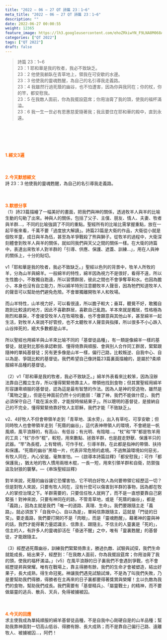 ```yaml
---
title: "2022 – 06 – 27 QT 詩篇 23：1~6"
meta_title: "2022 – 06 – 27 QT 詩篇 23：1~6"
description: ""
date: 2022-06-27 00:00:55
weight: 12365
feature_image: https://lh3.googleusercontent.com/ehoZRkiwYN_F9LNA8M068AYxt73EavCZno-PD1cJRuf5BbSkQVUWr3gNEbt5kSs28Pb_Elg17kSrtf9ybWvojWoMV6I4tPM3vGRGDq6GkKkPdL2Gut4QAIw4-uykKUAtNiKgQKntvsU=w800
categories: ["QT 2022"]
tags: ["QT 2022"]
draft: false
---
```


<blockquote>詩篇 23：1~6<br />
23：1 耶和華是我的牧者，我必不致缺乏。<br />
23：2 他使我躺臥在青草地上，領我在可安歇的水邊。<br />
23：3 他使我的靈魂甦醒，為自己的名引導我走義路。<br />
23：4 我雖然行過死蔭的幽谷，也不怕遭害，因為你與我同在；你的杖，你的竿，都安慰我。<br />
23：5 在我敵人面前，你為我擺設筵席；你用油膏了我的頭，使我的福杯滿溢。<br />
23：6 我一生一世必有恩惠慈愛隨著我；我且要住在耶和華的殿中，直到永遠。</blockquote><br />
&nbsp;<br />
<br />
&nbsp;<br />
<br />
<span style="color: #ff6600;"><strong>1.經文3遍</strong></span><br />
<br />
&nbsp;<br />
<br />
<span style="color: #ff6600;"><strong>2.今天默想經文</strong></span><br />
詩 23：3 他使我的靈魂甦醒，為自己的名引導我走義路。<br />
<br />
&nbsp;<br />
<br />
<strong><span style="color: #ff6600;">3.默想分享<br />
</span></strong>（1）詩23篇描繪了一幅美好的畫面，把我們與神的關係，透過牧羊人與羊的比喻生動的勾勒了出來。神與人的關係，包括了父子、主僕、朋友、情人、夫妻、牧者與羊群…，不同的比喻強調了不同的重點。聖經所有的比喻比需掌握重點，放在一起平衡來看，千萬不要「過度放大解讀」。詩篇23篇是大衛的作品，大衛從小就是個牧羊童，成日與羊為伍，甚至為羊爭戰殺了熊與獅子。從牧羊的過程中，大衛深刻體會到牧羊人與羊的關係，就如同我們與天父之間的關係一樣。在大衛的詩篇中，表達出來牧羊人對羊群的「引導、供應、保護、遮蓋、訓練…」，用在人與神的關係上，十分的貼切。<br />
<br />
v1「耶和華是我的牧者，我必不致缺乏。」聖經以色列的背景中，牧羊人所牧的羊，分為山羊與綿羊。一般綿羊的特性，綿羊因為視力不是很好，看得不遠，所以生性膽小，不敢獨自跑遠，所以習慣群居，彼此之間也不會爭奪草和水。也因為膽小，本身也沒有自立能力，所以綿羊特別注意聽牧羊人聲音，因為牠們知道牧羊人的聲音可以幫助他們避免危險。不會單獨離開牧羊人和牧場。<br />
<br />
而山羊特性，山羊視力好，可以看很遠，所以膽子較大；垂耳，聽覺不好，敢獨自跑到比較遠的地方，因此不喜歡群居，喜歡自己亂跑。羊本來就是獨居，性格極為剛烈和暴戾，不會接受牧羊人在牧場牧養，也不會願意與其他山羊，甚至綿羊一起生活，對牧羊人來說不好管控，也不太聽牧羊人聲音與指揮，所以很多不小心跌入山谷摔死的，絕大多數都是山羊。<br />
<br />
所以聖經也用綿羊與山羊來比喻不同的「基督徒品種」，有一類是像綿羊一樣的基督徒，就是對比那些承認軟弱、懂得倚靠與順服、會與別人合作同工群居，緊緊跟隨神的單純基督徒；另有更多像是山羊一樣，偏行己路，比較叛逆、自我中心、自以為是、爭競比較的基督徒。我們希望自己像詩篇23篇裏面描繪的，是屬於?柔順服綿羊品種的基督徒。<br />
<br />
（2）v1「耶和華是我的牧者，我必不致缺乏。」綿羊外表看來比較笨，因為沒辦法靠自己獨立生存，所以懂得緊緊倚靠主人，帶領他找到食物；但其實聖經用綿羊形容謙卑順服的基督徒，認為這是最有智慧的作法。因為人是神的受造物，雖然是「萬物之靈」，但是在神面前仍然十分的脆弱：「離了神，我們不能做什麼」、我們必須保守自己「栽在溪水旁，才能按時候結果子」。所以聰明的基督徒，是接納自己的不完全，懂得緊緊倚靠好牧人主耶穌，我們才能「不致缺乏」。<br />
<br />
v2、4好牧人不但會帶領羊走到「青草地、溪水旁」，出入有草吃、可享安歇；但同時牧人也會帶領羊走到「死蔭的幽谷」，這代表神帶領人的環境，不會總是一帆風順，風平浪靜的，有高山、有低谷；有光明、有陰暗…。“杖”和“竿”都是牧羊用的工具；“杖”亦作“棍”，較短，用來數點、拯救羊群，也是趕走野獸、保護羊只的武器。“竿”為長棍，上有彎柄，可作手杖，引導羊群。在此都是指神的帶領、扶持和保護。“死蔭的幽谷”黑暗一片，代表非常危險的處境。不過無論環境如何惡劣，有牧人同在，內心安謐，毫無害怕。—《啟導本詩篇註釋》「都安慰我」：可作「都保護我」，猶太地的牧人慣用兩根木棍，一長一短，用來引領羊群和自衛，防禦強盜及豺狼的襲擊。—《串珠聖經註釋》<br />
<br />
對羊來說，死蔭的幽谷讓它恐懼害怕，它不明白好牧人為何要帶領它經歷這一切？但是對牧人來說，只要有牧人同在，沒有什麼可以傷害到羊群的事物，因為都在牧人的掌控治理之下。羊群需要的，只要信任牧人就夠了，而不是一直想要靠自己窮緊張！對神來說，只要有神同在的路，不管青草地，或是「死蔭的幽谷」，都是「義路」，因為主就是我們「唯一的道路、真理、生命」。我們要跟隨主走「義路」，就必須放下「自我中心、自以為是」，單純信靠跟隨主，這就是「門徒的日常」。要走義路，我們要打開的不是「肉眼」，而是「靈魂甦醒」，藉著神的靈與神的話，我們才能得著力量認識主、信靠主、跟隨主。不信主的人靈裏是「死的」，信主的人，有許多人的靈魂卻活在「昏迷不醒」之中，唯有「靈裏甦醒」的基督徒，才能跟隨主。<br />
<br />
（3）經歷過死蔭幽谷，訓練我們緊緊倚靠主，勝過仇敵、試驗與試探，我們生命就能成長，結出果子，經歷到：「在我敵人面前，你為我擺設筵席；你用油膏了我的頭，使我的福杯滿溢。」（v5）在風平浪靜的日子裏我們不會遇到爭戰，也不會經歷提昇與榮耀。唯有在戰場上，靠主得勝有餘，我們的生命才會被塑造，結出好果子，長大成熟，得生命冠冕。神讓我們遇見試驗試煉，不是為了叫我們失敗，乃是要幫助我們得勝，得勝者在主再來的日子裏都要得著獎賞與榮耀！主以仇敵為我們的食物，幫助我們成長。我們需要有「基督精兵」、「屬靈戰士」的精神，而不要做屬靈的逃兵、散兵、天兵，免得被擄被囚。<br />
<br />
&nbsp;<br />
<br />
<strong><span style="color: #ff6600;">4.今天的回應<br />
</span></strong>求主使我成為單純順服的綿羊基督徒品種，不是自我中心剛硬自是的山羊品種；幫助我靠神面對一切高山低谷、得勝有餘、長大成熟；而不是靠自己偏行己路、遠離牧人、被擄被囚…，阿們！<br />
<br />
&nbsp;<br />
<br />
&nbsp;<br />
<br />
<strong><span style="color: #ff6600;"> </span></strong><br />
<br />
&nbsp;
        